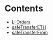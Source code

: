 

# Contents
- [LilOrders](LilOrders.sol/contract.LilOrders.md)
- [safeTransferETH](LilOrders.sol/function.safeTransferETH.md)
- [safeTransferFrom](LilOrders.sol/function.safeTransferFrom.md)
